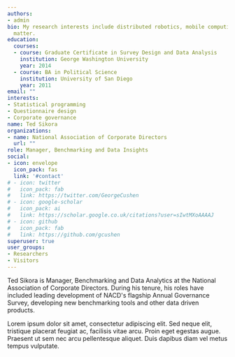 ```yaml
---
authors:
- admin
bio: My research interests include distributed robotics, mobile computing and programmable
  matter.
education:
  courses:
  - course: Graduate Certificate in Survey Design and Data Analysis
    institution: George Washington University
    year: 2014
  - course: BA in Political Science
    institution: University of San Diego
    year: 2011
email: ""
interests:
- Statistical programming
- Questionnaire design
- Corporate governance
name: Ted Sikora
organizations:
- name: National Association of Corporate Directors
  url: ""
role: Manager, Benchmarking and Data Insights
social:
- icon: envelope
  icon_pack: fas
  link: '#contact'
# - icon: twitter
#   icon_pack: fab
#   link: https://twitter.com/GeorgeCushen
# - icon: google-scholar
#   icon_pack: ai
#   link: https://scholar.google.co.uk/citations?user=sIwtMXoAAAAJ
# - icon: github
#   icon_pack: fab
#   link: https://github.com/gcushen
superuser: true
user_groups:
- Researchers
- Visitors
---
```


Ted Sikora is Manager, Benchmarking and Data Analytics at the National Association of Corporate Directors. During his tenure, his roles have included leading development of NACD's flagship Annual Governance Survey, developing new benchmarking tools and other data driven products.

Lorem ipsum dolor sit amet, consectetur adipiscing elit. Sed neque elit, tristique placerat feugiat ac, facilisis vitae arcu. Proin eget egestas augue. Praesent ut sem nec arcu pellentesque aliquet. Duis dapibus diam vel metus tempus vulputate. 
